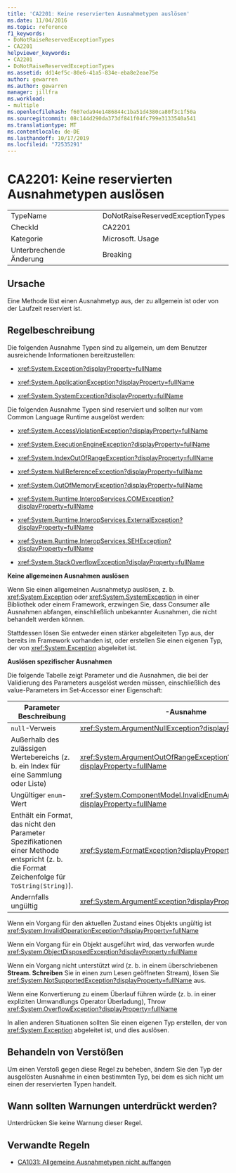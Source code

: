 ```yaml
---
title: 'CA2201: Keine reservierten Ausnahmetypen auslösen'
ms.date: 11/04/2016
ms.topic: reference
f1_keywords:
- DoNotRaiseReservedExceptionTypes
- CA2201
helpviewer_keywords:
- CA2201
- DoNotRaiseReservedExceptionTypes
ms.assetid: dd14ef5c-80e6-41a5-834e-eba8e2eae75e
author: gewarren
ms.author: gewarren
manager: jillfra
ms.workload:
- multiple
ms.openlocfilehash: f607eda94e1486844c1ba51d4380ca80f3c1f50a
ms.sourcegitcommit: 08c144d290da373df841f04fc799e3133540a541
ms.translationtype: MT
ms.contentlocale: de-DE
ms.lasthandoff: 10/17/2019
ms.locfileid: "72535291"
---
```

# <a name="ca2201-do-not-raise-reserved-exception-types"></a>CA2201: Keine reservierten Ausnahmetypen auslösen

|||
|-|-|
|TypeName|DoNotRaiseReservedExceptionTypes|
|CheckId|CA2201|
|Kategorie|Microsoft. Usage|
|Unterbrechende Änderung|Breaking|

## <a name="cause"></a>Ursache

Eine Methode löst einen Ausnahmetyp aus, der zu allgemein ist oder von der Laufzeit reserviert ist.

## <a name="rule-description"></a>Regelbeschreibung

Die folgenden Ausnahme Typen sind zu allgemein, um dem Benutzer ausreichende Informationen bereitzustellen:

- <xref:System.Exception?displayProperty=fullName>

- <xref:System.ApplicationException?displayProperty=fullName>

- <xref:System.SystemException?displayProperty=fullName>

Die folgenden Ausnahme Typen sind reserviert und sollten nur vom Common Language Runtime ausgelöst werden:

- <xref:System.AccessViolationException?displayProperty=fullName>

- <xref:System.ExecutionEngineException?displayProperty=fullName>

- <xref:System.IndexOutOfRangeException?displayProperty=fullName>

- <xref:System.NullReferenceException?displayProperty=fullName>

- <xref:System.OutOfMemoryException?displayProperty=fullName>

- <xref:System.Runtime.InteropServices.COMException?displayProperty=fullName>

- <xref:System.Runtime.InteropServices.ExternalException?displayProperty=fullName>

- <xref:System.Runtime.InteropServices.SEHException?displayProperty=fullName>

- <xref:System.StackOverflowException?displayProperty=fullName>

**Keine allgemeinen Ausnahmen auslösen**

Wenn Sie einen allgemeinen Ausnahmetyp auslösen, z. b. <xref:System.Exception> oder <xref:System.SystemException> in einer Bibliothek oder einem Framework, erzwingen Sie, dass Consumer alle Ausnahmen abfangen, einschließlich unbekannter Ausnahmen, die nicht behandelt werden können.

Stattdessen lösen Sie entweder einen stärker abgeleiteten Typ aus, der bereits im Framework vorhanden ist, oder erstellen Sie einen eigenen Typ, der von <xref:System.Exception> abgeleitet ist.

**Auslösen spezifischer Ausnahmen**

Die folgende Tabelle zeigt Parameter und die Ausnahmen, die bei der Validierung des Parameters ausgelöst werden müssen, einschließlich des value-Parameters im Set-Accessor einer Eigenschaft:

|Parameter Beschreibung|-Ausnahme|
|---------------------------|---------------|
|`null`-Verweis|<xref:System.ArgumentNullException?displayProperty=fullName>|
|Außerhalb des zulässigen Wertebereichs (z. b. ein Index für eine Sammlung oder Liste)|<xref:System.ArgumentOutOfRangeException?displayProperty=fullName>|
|Ungültiger `enum`-Wert|<xref:System.ComponentModel.InvalidEnumArgumentException?displayProperty=fullName>|
|Enthält ein Format, das nicht den Parameter Spezifikationen einer Methode entspricht (z. b. die Format Zeichenfolge für `ToString(String)`).|<xref:System.FormatException?displayProperty=fullName>|
|Andernfalls ungültig|<xref:System.ArgumentException?displayProperty=fullName>|

Wenn ein Vorgang für den aktuellen Zustand eines Objekts ungültig ist <xref:System.InvalidOperationException?displayProperty=fullName>

Wenn ein Vorgang für ein Objekt ausgeführt wird, das verworfen wurde <xref:System.ObjectDisposedException?displayProperty=fullName>

Wenn ein Vorgang nicht unterstützt wird (z. b. in einem überschriebenen **Stream. Schreiben** Sie in einen zum Lesen geöffneten Stream), lösen Sie <xref:System.NotSupportedException?displayProperty=fullName> aus.

Wenn eine Konvertierung zu einem Überlauf führen würde (z. b. in einer expliziten Umwandlungs Operator Überladung), Throw <xref:System.OverflowException?displayProperty=fullName>

In allen anderen Situationen sollten Sie einen eigenen Typ erstellen, der von <xref:System.Exception> abgeleitet ist, und dies auslösen.

## <a name="how-to-fix-violations"></a>Behandeln von Verstößen

Um einen Verstoß gegen diese Regel zu beheben, ändern Sie den Typ der ausgelösten Ausnahme in einen bestimmten Typ, bei dem es sich nicht um einen der reservierten Typen handelt.

## <a name="when-to-suppress-warnings"></a>Wann sollten Warnungen unterdrückt werden?

Unterdrücken Sie keine Warnung dieser Regel.

## <a name="related-rules"></a>Verwandte Regeln

- [CA1031: Allgemeine Ausnahmetypen nicht auffangen](../code-quality/ca1031.md)
